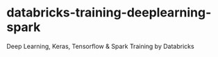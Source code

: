 # databricks-training-deeplearning-spark
Deep Learning, Keras, Tensorflow &amp; Spark Training by Databricks
